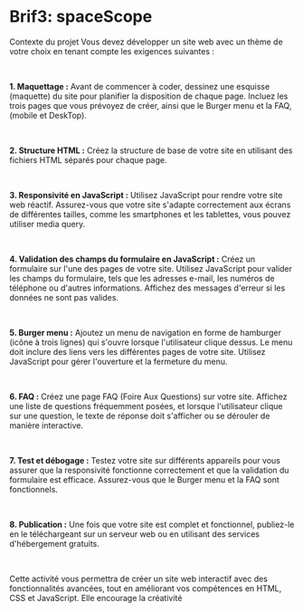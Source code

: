 # Brif3: spaceScope

Contexte du projet
Vous devez développer un site web avec un thème de votre choix en tenant compte les exigences suivantes :

​

**1. Maquettage :** Avant de commencer à coder, dessinez une esquisse (maquette) du site pour planifier la disposition de chaque page. Incluez les trois pages que vous prévoyez de créer, ainsi que le Burger menu et la FAQ, (mobile et DeskTop).

​

**2. Structure HTML :** Créez la structure de base de votre site en utilisant des fichiers HTML séparés pour chaque page.

​

**3. Responsivité en JavaScript :** Utilisez JavaScript pour rendre votre site web réactif. Assurez-vous que votre site s'adapte correctement aux écrans de différentes tailles, comme les smartphones et les tablettes, vous pouvez utiliser media query.

​

**4. Validation des champs du formulaire en JavaScript :** Créez un formulaire sur l'une des pages de votre site. Utilisez JavaScript pour valider les champs du formulaire, tels que les adresses e-mail, les numéros de téléphone ou d'autres informations. Affichez des messages d'erreur si les données ne sont pas valides.

​

**5. Burger menu :** Ajoutez un menu de navigation en forme de hamburger (icône à trois lignes) qui s'ouvre lorsque l'utilisateur clique dessus. Le menu doit inclure des liens vers les différentes pages de votre site. Utilisez JavaScript pour gérer l'ouverture et la fermeture du menu.

​

**6. FAQ :** Créez une page FAQ (Foire Aux Questions) sur votre site. Affichez une liste de questions fréquemment posées, et lorsque l'utilisateur clique sur une question, le texte de réponse doit s'afficher ou se dérouler de manière interactive.

​

**7. Test et débogage :** Testez votre site sur différents appareils pour vous assurer que la responsivité fonctionne correctement et que la validation du formulaire est efficace. Assurez-vous que le Burger menu et la FAQ sont fonctionnels.

​

**8. Publication :** Une fois que votre site est complet et fonctionnel, publiez-le en le téléchargeant sur un serveur web ou en utilisant des services d'hébergement gratuits.

​

Cette activité vous permettra de créer un site web interactif avec des fonctionnalités avancées, tout en améliorant vos compétences en HTML, CSS et JavaScript. Elle encourage la créativité
